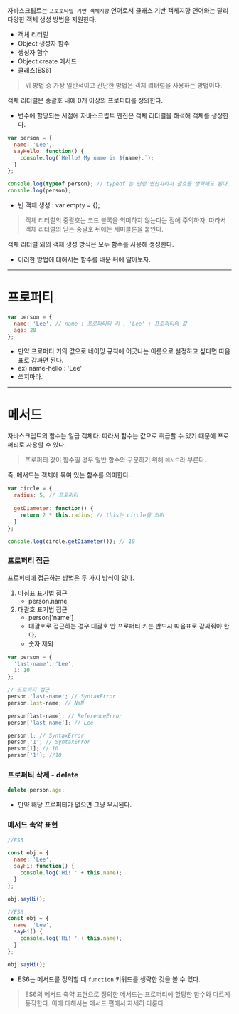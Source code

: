 자바스크립트는 `프로토타입 기반 객체지향` 언어로서 클래스 기반 객체지향 언어와는 달리 다양한 객체 생성 방법을 지원한다.

- 객체 리터럴
- Object 생성자 함수
- 생성자 함수
- Object.create 메서드
- 클래스(ES6)

> 위 방법 중 가장 일반적이고 간단한 방법은 객체 리터럴을 사용하는 방법이다.

객체 리터럴은 중괄호 내에 0개 이상의 프로퍼티를 정의한다.
- 변수에 할당되는 시점에 자바스크립트 엔진은 객체 리터럴을 해석해 객체를 생성한다.

```javascript
var person = {
  name: 'Lee',
  sayHello: function() {
    console.log(`Hello! My name is ${name}.`);
  }
};

console.log(typeof person); // typeof 는 단항 연산자라서 괄호를 생략해도 된다.
console.log(person);
```

- 빈 객체 생성 : var empty = {};

> 객체 리터럴의 중괄호는 코드 블록을 의미하지 않는다는 점에 주의하자.
따라서 객체 리터럴의 닫는 중괄호 뒤에는 세미콜론을 붙인다.

객체 리터럴 외의 객체 생성 방식은 모두 함수를 사용해 생성한다.
- 이러한 방법에 대해서는 함수를 배운 뒤에 알아보자.

---
# 프로퍼티

```javascript
var person = {
  name: 'Lee', // name : 프로퍼티의 키 , 'Lee' : 프로퍼티의 값
  age: 20
};
```

- 만약 프로퍼티 키의 값으로 네이밍 규칙에 어긋나는 이름으로 설정하고 싶다면 따옴표로 감싸면 된다.
- ex) name-hello : 'Lee'
- 쓰지마라.

---

# 메서드

자바스크립트의 함수는 일급 객체다. 따라서 함수는 값으로 취급할 수 있기 때문에 프로퍼티로 사용할 수 있다.

> 프로퍼티 값이 함수일 경우 일반 함수와 구분하기 위해 `메서드`라 부른다.

즉, 메서드는 객체에 묶여 있는 함수를 의미한다.

```javascript
var circle = {
  radius: 5, // 프로퍼티
  
  getDiameter: function() {
    return 2 * this.radius; // this는 circle을 의미
  }
};

console.log(circle.getDiameter()); // 10
```

### 프로퍼티 접근

프로퍼티에 접근하는 방법은 두 가지 방식이 있다.

1. 마침표 표기법 접근
	- person.name
2. 대괄호 표기법 접근
	- person['name']
    - 대괄호로 접근하는 경우 대괄호 안 프로퍼티 키는 반드시 따옴표로 감싸줘야 한다.
    - 숫자 제외


```javascript
var person = {
  'last-name': 'Lee',
  1: 10
};

// 프로퍼티 접근
person.'last-name'; // SyntaxError
person.last-name; // NaN

person[last-name]; // ReferenceError
person['last-name']; // Lee

person.1; // SyntaxError
person.'1'; // SyntaxError
person[1]; // 10
person['1']; //10
```

### 프로퍼티 삭제 - delete

```javascript
delete person.age;
```

- 만약 해당 프로퍼티가 없으면 그냥 무시된다.

### 메서드 축약 표현

```javascript
//ES5

const obj = {
  name: 'Lee',
  sayHi: function() {
    console.log('Hi! ' + this.name);
  }
};

obj.sayHi();

//ES6
const obj = {
  name: 'Lee',
  sayHi() {
    console.log('Hi! ' + this.name);
  }
};

obj.sayHi();
```

- ES6는 메서드를 정의할 때 `function` 키워드를 생략한 것을 볼 수 있다.

> ES6의 메서드 축약 표현으로 정의한 메서드는 프로퍼티에 할당한 함수와 다르게 동작한다.
이에 대해서는 메서드 편에서 자세히 다룬다.

